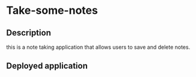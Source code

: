 # Take-some-notes

## Description
this is a note taking application that allows users to save and delete notes.

## Deployed application